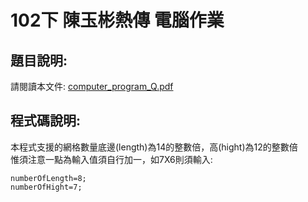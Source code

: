 102下 陳玉彬熱傳 電腦作業   
===========   
   
題目說明:
-------------  
請閱讀本文件: [computer_program_Q.pdf](https://github.com/janelin612/HeatTransfer/blob/master/computer_program_Q.pdf)   
   
程式碼說明:   
-------------   
本程式支援的網格數量底邊(length)為14的整數倍，高(hight)為12的整數倍   
惟須注意一點為輸入值須自行加一，如7X6則須輸入:
```    
numberOfLength=8;   
numberOfHight=7;
```